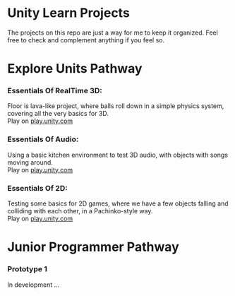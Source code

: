 # Unity Learn Projects
The projects on this repo are just a way for me to keep it organized. Feel free to check and complement anything if you feel so.

# Explore Units Pathway
### Essentials Of RealTime 3D:
Floor is lava-like project, where balls roll down in a simple physics system, covering all the very basics for 3D.<br/>
Play on [play.unity.com](https://play.unity.com/mg/other/deploy-b9)
### Essentials Of Audio: 
Using a basic kitchen environment to test 3D audio, with objects with songs moving around.<br/>
Play on [play.unity.com](https://play.unity.com/mg/other/webgl-builds-397427)
### Essentials Of 2D:
Testing some basics for 2D games, where we have a few objects falling and colliding with each other, in a Pachinko-style way.<br/>
Play on [play.unity.com](https://play.unity.com/mg/other/unity-tutorial-pachinko-style-2d)

# Junior Programmer Pathway
### Prototype 1
In development ...
